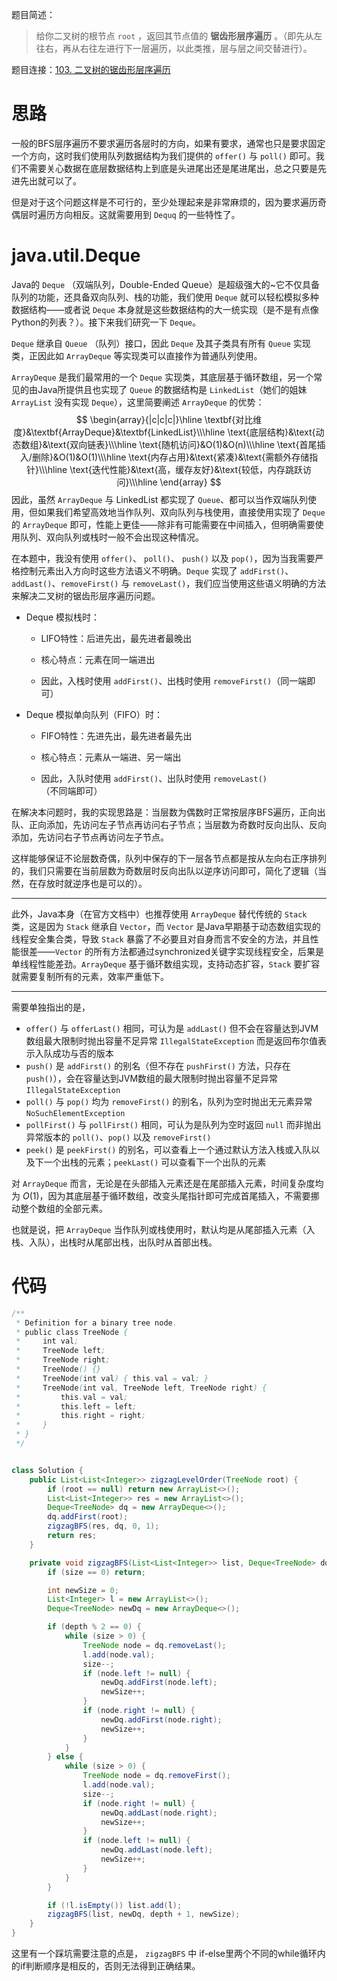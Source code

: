 题目简述：

> 给你二叉树的根节点 `root` ，返回其节点值的 **锯齿形层序遍历** 。（即先从左往右，再从右往左进行下一层遍历，以此类推，层与层之间交替进行）。

题目连接：[103. 二叉树的锯齿形层序遍历](https://leetcode.cn/problems/binary-tree-zigzag-level-order-traversal/)

# 思路

一般的BFS层序遍历不要求遍历各层时的方向，如果有要求，通常也只是要求固定一个方向，这时我们使用队列数据结构为我们提供的 `offer()` 与 `poll()` 即可。我们不需要关心数据在底层数据结构上到底是头进尾出还是尾进尾出，总之只要是先进先出就可以了。

但是对于这个问题这样是不可行的，至少处理起来是非常麻烦的，因为要求遍历奇偶层时遍历方向相反。这就需要用到  `Dequq` 的一些特性了。

# java.util.Deque

Java的 `Deque` （双端队列，Double-Ended Queue）是超级强大的~它不仅具备队列的功能，还具备双向队列、栈的功能，我们使用 `Deque` 就可以轻松模拟多种数据结构——或者说 `Deque` 本身就是这些数据结构的大一统实现（是不是有点像Python的列表？）。接下来我们研究一下 `Deque`。

`Deque` 继承自 `Queue` （队列）接口，因此 `Deque` 及其子类具有所有 `Queue` 实现类，正因此如 `ArrayDeque`  等实现类可以直接作为普通队列使用。

`ArrayDeque` 是我们最常用的一个 `Deque` 实现类，其底层基于循环数组，另一个常见的由Java所提供且也实现了 `Queue` 的数据结构是 `LinkedList`（她们的姐妹 `ArrayList` 没有实现 `Deque`），这里简要阐述 `ArrayDeque` 的优势：
$$
\begin{array}{|c|c|c|}\hline
\textbf{对比维度}&\textbf{ArrayDeque}&\textbf{LinkedList}\\\hline
\text{底层结构}&\text{动态数组}&\text{双向链表}\\\hline
\text{随机访问}&O(1)&O(n)\\\hline
\text{首尾插入/删除}&O(1)&O(1)\\\hline
\text{内存占用}&\text{紧凑}&\text{需额外存储指针}\\\hline
\text{迭代性能}&\text{高，缓存友好}&\text{较低，内存跳跃访问}\\\hline
\end{array}
$$
因此，虽然 `ArrayDeque` 与 LinkedList 都实现了 `Queue`、都可以当作双端队列使用，但如果我们希望高效地当作队列、双向队列与栈使用，直接使用实现了 `Deque` 的 `ArrayDeque` 即可，性能上更佳——除非有可能需要在中间插入，但明确需要使用队列、双向队列或栈时一般不会出现这种情况。

在本题中，我没有使用 `offer()`、 `poll()`、 `push()` 以及 `pop()`，因为当我需要严格控制元素出入方向时这些方法语义不明确。`Deque` 实现了 `addFirst()`、`addLast()`、`removeFirst()` 与 `removeLast()`，我们应当使用这些语义明确的方法来解决二叉树的锯齿形层序遍历问题。

- Deque 模拟栈时：

  - LIFO特性：后进先出，最先进者最晚出

  - 核心特点：元素在同一端进出
  - 因此，入栈时使用 `addFirst()`、出栈时使用 `removeFirst()`（同一端即可）

- Deque 模拟单向队列（FIFO）时：

  - FIFO特性：先进先出，最先进者最先出

  - 核心特点：元素从一端进、另一端出
  - 因此，入队时使用 `addFirst()`、出队时使用 `removeLast()`（不同端即可）

在解决本问题时，我的实现思路是：当层数为偶数时正常按层序BFS遍历，正向出队、正向添加，先访问左子节点再访问右子节点；当层数为奇数时反向出队、反向添加，先访问右子节点再访问左子节点。

这样能够保证不论层数奇偶，队列中保存的下一层各节点都是按从左向右正序排列的，我们只需要在当前层数为奇数层时反向出队以逆序访问即可，简化了逻辑（当然，在存放时就逆序也是可以的）。

---

此外，Java本身（在官方文档中）也推荐使用 `ArrayDeque` 替代传统的 `Stack` 类，这是因为 `Stack` 继承自 `Vector`，而 `Vector` 是Java早期基于动态数组实现的线程安全集合类，导致 `Stack` 暴露了不必要且对自身而言不安全的方法，并且性能很差——`Vector` 的所有方法都通过synchronized关键字实现线程安全，后果是单线程性能差劲。`ArrayDeque` 基于循环数组实现，支持动态扩容，`Stack` 要扩容就需要复制所有的元素，效率严重低下。

---

需要单独指出的是，

- `offer()` 与 `offerLast()` 相同，可认为是 `addLast()` 但不会在容量达到JVM数组最大限制时抛出容量不足异常 `IllegalStateException` 而是返回布尔值表示入队成功与否的版本
- `push()` 是 `addFirst()` 的别名（但不存在 `pushFirst()` 方法，只存在 `push()`），会在容量达到JVM数组的最大限制时抛出容量不足异常 `IllegalStateException`
- `poll()` 与 `pop()` 均为 `removeFirst()` 的别名，队列为空时抛出无元素异常 `NoSuchElementException`
- `pollFirst()` 与 `pollFirst()` 相同，可认为是队列为空时返回 `null` 而非抛出异常版本的 `poll()`、`pop()` 以及 `removeFirst()` 
- `peek()` 是 `peekFirst()` 的别名，可以查看上一个通过默认方法入栈或入队以及下一个出栈的元素；`peekLast()` 可以查看下一个出队的元素

对 `ArrayDeque` 而言，无论是在头部插入元素还是在尾部插入元素，时间复杂度均为 $O(1)$，因为其底层基于循环数组，改变头尾指针即可完成首尾插入，不需要挪动整个数组的全部元素。

也就是说，把 `ArrayDeque` 当作队列或栈使用时，默认均是从尾部插入元素（入栈、入队），出栈时从尾部出栈，出队时从首部出栈。

# 代码

```java
/**
 * Definition for a binary tree node.
 * public class TreeNode {
 *     int val;
 *     TreeNode left;
 *     TreeNode right;
 *     TreeNode() {}
 *     TreeNode(int val) { this.val = val; }
 *     TreeNode(int val, TreeNode left, TreeNode right) {
 *         this.val = val;
 *         this.left = left;
 *         this.right = right;
 *     }
 * }
 */


class Solution {
    public List<List<Integer>> zigzagLevelOrder(TreeNode root) {
        if (root == null) return new ArrayList<>();
        List<List<Integer>> res = new ArrayList<>();
        Deque<TreeNode> dq = new ArrayDeque<>();
        dq.addFirst(root);
        zigzagBFS(res, dq, 0, 1);
        return res;
    }

    private void zigzagBFS(List<List<Integer>> list, Deque<TreeNode> dq, int depth, int size) {
        if (size == 0) return;

        int newSize = 0;
        List<Integer> l = new ArrayList<>();
        Deque<TreeNode> newDq = new ArrayDeque<>();

        if (depth % 2 == 0) {
            while (size > 0) {
                TreeNode node = dq.removeLast();
                l.add(node.val);
                size--;
                if (node.left != null) {
                    newDq.addFirst(node.left);
                    newSize++;
                }
                if (node.right != null) {
                    newDq.addFirst(node.right);
                    newSize++;
                }
            }
        } else {
            while (size > 0) {
                TreeNode node = dq.removeFirst();
                l.add(node.val);
                size--;
                if (node.right != null) {
                    newDq.addLast(node.right);
                    newSize++;
                }
                if (node.left != null) {
                    newDq.addLast(node.left);
                    newSize++;
                }
            }
        }

        if (!l.isEmpty()) list.add(l);
        zigzagBFS(list, newDq, depth + 1, newSize);
    }
}
```

这里有一个踩坑需要注意的点是， `zigzagBFS` 中 if-else里两个不同的while循环内的if判断顺序是相反的，否则无法得到正确结果。